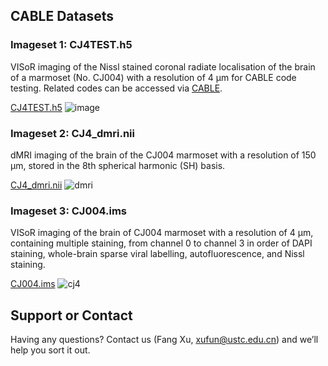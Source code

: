 ## CABLE Datasets

### Imageset 1: CJ4TEST.h5
VISoR imaging of the Nissl stained coronal radiate localisation of the brain of a marmoset (No. CJ004) with a resolution of 4 µm for CABLE code testing.
Related codes can be accessed via [CABLE](http://smart.siat.ac.cn/static-files/cj004_dataset/CJ4TEST.h5).

[CJ4TEST.h5](http://smart.siat.ac.cn/static-files/cj004_dataset/CJ4TEST.h5)
![image ](https://github.com/Euyz/CABLE/assets/33593212/e1d11bad-6171-4077-97b4-680b15ebdd21)

### Imageset 2: CJ4_dmri.nii
dMRI imaging of the brain of the CJ004 marmoset with a resolution of 150 μm, stored in the 8th spherical harmonic (SH) basis.

[CJ4_dmri.nii](http://smart.siat.ac.cn/static-files/cj004_dataset/CJ4_dmri.nii)
![dmri](https://github.com/user-attachments/assets/3626edff-5453-450d-9ec7-69f1de296081)
### Imageset 3: CJ004.ims
VISoR imaging of the brain of CJ004 marmoset with a resolution of 4 μm, containing multiple staining, from channel 0 to channel 3 in order of DAPI staining, whole-brain sparse viral labelling, autofluorescence, and Nissl staining.

[CJ004.ims](http://smart.siat.ac.cn/static-files/cj004_dataset/CJ004.ims)
![cj4](https://github.com/user-attachments/assets/c26388d2-546d-4fbd-8267-99789cc9d9f7)





## Support or Contact

Having any questions? Contact us (Fang Xu, xufun@ustc.edu.cn) and we’ll help you sort it out.
